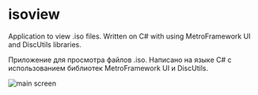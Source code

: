 # isoview
 Application to view .iso files. Written on C# with using MetroFramework UI and DiscUtils libraries.
 
 Приложение для просмотра файлов .iso. Написано на языке C# с использованием библиотек MetroFramework UI и DiscUtils.
 
<img alt="main screen" src="https://sun9-2.userapi.com/c851016/v851016453/18fe82/5m1PLhcHdLs.jpg">
